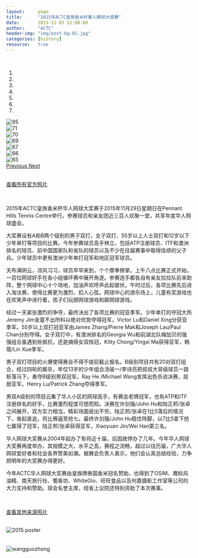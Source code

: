 ```yaml
---
layout:     page
title:      "2015年ACTC皇族香米杯華人網球大獎賽"
date:       2015-12-03 12:00:00
author:     "ACTC"
header-img: "img/post-bg-01.jpg"
categories: [history]
resource:   true
---
```

<!-- <h1 class="text-center"> <strong>2015年ACTC皇族香米杯華人網球大獎賽</strong> </h1>
<h2 class="text-center"> <strong>2015 ACTC Tennis Competition</strong></h2> -->
<br>
<div class="row text-center">
  <div class="col-xs-12 col-sm-12 col-md-10 col-md-offset-1 col-lg-10 col-lg-offset-1">
    <div id="carousel-example-generic" class="carousel slide" data-ride="carousel">
      <!-- Indicators -->
      <ol class="carousel-indicators">
        <li data-target="#carousel-example-generic" data-slide-to="0" class="active"></li>
        <li data-target="#carousel-example-generic" data-slide-to="1"></li>
        <li data-target="#carousel-example-generic" data-slide-to="2"></li>
        <li data-target="#carousel-example-generic" data-slide-to="3"></li>
        <li data-target="#carousel-example-generic" data-slide-to="4"></li>
        <li data-target="#carousel-example-generic" data-slide-to="5"></li>
        <li data-target="#carousel-example-generic" data-slide-to="6"></li>
      </ol>
      <!-- Wrapper for slides -->
      <div class="carousel-inner" role="listbox">
        <div class="item active">
          <img src="{{ site.baseurl }}/img/2015/hejia/95.jpg" alt="95">
          <div class="carousel-caption">
          </div>
        </div>
        <div class="item">
          <img src="{{ site.baseurl }}/img/2015/hejia/71.jpg" alt="71">
          <div class="carousel-caption">
          </div>
        </div>
        <div class="item">
          <img src="{{ site.baseurl }}/img/2015/hejia/70.jpg" alt="70">
          <div class="carousel-caption">
          </div>
        </div>
        <div class="item">
          <img src="{{ site.baseurl }}/img/2015/hejia/69.jpg" alt="69">
          <div class="carousel-caption">
          </div>
        </div>
        <div class="item">
          <img src="{{ site.baseurl }}/img/2015/hejia/67.jpg" alt="67">
          <div class="carousel-caption">
          </div>
        </div>
        <div class="item">
          <img src="{{ site.baseurl }}/img/2015/hejia/66.jpg" alt="66">
          <div class="carousel-caption">
          </div>
        </div>
        <div class="item">
          <img src="{{ site.baseurl }}/img/2015/hejia/65.jpg" alt="65">
          <div class="carousel-caption">
          </div>
        </div>
      </div>
      <!-- Controls -->
      <a class="left carousel-control" href="#carousel-example-generic" role="button" data-slide="prev">
        <span class="glyphicon glyphicon-chevron-left" aria-hidden="true"></span>
        <span class="sr-only">Previous</span>
      </a>
      <a class="right carousel-control" href="#carousel-example-generic" role="button" data-slide="next">
        <span class="glyphicon glyphicon-chevron-right" aria-hidden="true"></span>
        <span class="sr-only">Next</span>
      </a>
    </div>
  </div>
</div>

<br>

<a class="btn btn-info btn-lg btn-block" href="{{ site.baseurl }}/2015/12/01/2015-comp-photos/" role="button" target="_blank">查看所有官方照片</a>

<br>

<p>2015年ACTC皇族香米杯华人网球大奖赛于2015年11月29日星期日在Pennant Hills Tennis Centre举行。参赛球员和亲友团近三百人欢聚一堂，共享年度华人网球盛会。</p>
<p>大奖赛设有A和B两个级别的男子双打，女子双打、55岁以上人士双打和12岁以下少年单打等项目的比赛。今年参赛球员高手林立，包括ATP注册球员、ITF和澳洲排名的球员、前中国国家队和省队的球员以及不少在往届赛事中取得佳绩的父子兵。少年球员中更有澳洲少年单打冠军和地区冠军球员。</p>
<p>天布满阴云，凉风习习，球员早早来到，个个摩拳擦掌。上午八点比赛正式开始，一百位网球好手在各小组循环赛中展开角逐。参赛选手都各自有亲友拉拉队前来助阵，整个网球中心十个场地，加油声欢呼声此起彼伏。午时过后，各项比赛先后进入淘汰赛，使得比赛更为激烈，扣人心弦。网球中心的游乐场上，儿童有奖游戏也在欢笑声中进行着，孩子们玩掷网球游戏和颠网球游戏。</p>
<p>经过一天紧张激烈的争夺，最终决出了各项比赛的冠亚季军。少年单打的夺冠大热Jeremy Jim金童不出所料以绝对优势夺得冠军，Victor Lu和Daniel Xing分获亚季军。55岁以上双打冠亚军由James Zhang/Pierre Mak和Joseph Lau/Paul Chan分别夺得。女子双打中，有澳洲排名的Georgia Wu和前湖北队梅加贝的强强组合虽遇到些抵抗，还是摘得女双桂冠，Kitty Chong/Yingxi Ma获得亚军，韩蓓/Lin Xue季军。</p>
<p>男子双打项目的火爆使得赛会不得不提前截止报名。B级别项目共有20对双打组合，经过四轮的厮杀，年仅13岁的少年组合汤骏一/李诗亮把叔叔大哥级球员一路斩落马下，勇夺B级别男双冠军。Ray He /Michael Wang发挥出色杀进决赛，屈居亚军。Henry Lu/Patrick Zhang夺得季军。 </p>
<p>男双A级别的项目云集了华人小区的网球高手，有赛会老牌冠军，也有ATP和ITF注册排名的好手，比赛激烈程度可想而知。决赛在许剑强/John Hu和陆正邦/张卓之间展开，双方实力相当，精彩场面层出不穷。陆正邦/张卓在1比5落后的情况下，奋起直追，将比赛逼至抢七。最终许剑强/John Hu稳住阵脚，以7比5拿下抢七赢得了冠军，陆正邦/张卓获得亚军，Xiaoyuan Jin/Wei Han第三名。</p>
<p>华人网球大奖赛从2004年起办了有将近十届，后因故停办了几年。今年华人网球大奖赛再度举办，其规模之大，水平之高，赛程之流畅，超过以往历届，广大华人网球爱好者和社会各界赞美如潮。据赛会负责人表示，他们会认真总结经验，力争把明年的大奖赛办得更好。</p>
<p>今年ACTC华人网球大奖赛由皇族牌泰国香米冠名赞助，也得到了OSIM、鹰标风油精、南天旅行社、蜀香坊、WhiteGlo、旺旺食品以及何嘉摄影工作室等公司的大力支持和赞助。球会名誉主席，纽省上议院还特别资助了本次赛事。</p>

<br>

<!--more-->

<a class="btn btn-info btn-block" href="{{ site.baseurl }}/2015/12/01/2015-comp-other-photos/" role="button" target="_blank">查看其他来源照片</a>

<br>

<div class="row text-center">
  <div class="col-xs-12 col-sm-12 col-md-8 col-md-offset-2 col-lg-8 col-lg-offset-2">
    <img class="img-responsive" src="{{ site.baseurl }}/img/2015-poster.jpg" alt="2015 poster" />
  </div>
</div>

<br>

<!-- <div class="table-responsive">
  <table class="table">
    <tr>
      <td class="success text-center"><a href="{{ site.baseurl }}/2015/08/31/2015-comp-rule/"><strong>比赛规则 Rules</strong></a></td>
      <td class="warning text-center"><a href="{{ site.baseurl }}/2015/08/31/2015-comp-prize/"><strong>比赛奖品 Prizes</strong></a></td>
      <td class="danger text-center"><a href="{{ site.baseurl }}/2015/09/02/2015-comp-schedule/"><strong>比赛分组 Schedule</strong></a></td>
      <td class="info text-center"><a href="{{ site.baseurl }}/8.volunteer/"><strong>成为志愿者 Volunteer</strong></a></td>
    </tr>
  </table>
</div> -->

<br>

<div class="row text-center">
  <div class="col-xs-12 col-sm-12 col-md-8 col-md-offset-2 col-lg-8 col-lg-offset-2">
    <img class="img-responsive" src="{{ site.baseurl }}/img/sponsors/wangguozhong.jpg" alt="wangguozhong" />
  </div>
</div>
